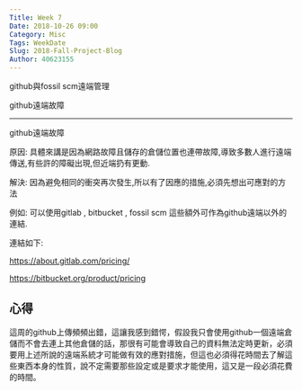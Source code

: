 ```yaml
---
Title: Week 7 
Date: 2018-10-26 09:00
Category: Misc
Tags: WeekDate
Slug: 2018-Fall-Project-Blog
Author: 40623155
---
```


github與fossil scm遠端管理


<!-- PELICAN_END_SUMMARY -->

github遠端故障

----

github遠端故障

原因: 具體來講是因為網路故障且儲存的倉儲位置也連帶故障,導致多數人進行遠端傳送,有些許的障礙出現,但近端扔有更動.

解決: 因為避免相同的衝突再次發生,所以有了因應的措施,必須先想出可應對的方法

例如: 可以使用gitlab , bitbucket , fossil scm 這些額外可作為github遠端以外的連結.

連結如下:

https://about.gitlab.com/pricing/

https://bitbucket.org/product/pricing

心得
----

這周的github上傳頻頻出錯，這讓我感到錯愕，假設我只會使用github一個遠端倉儲而不會去連上其他倉儲的話，那很有可能會導致自己的資料無法定時更新，必須要用上述所說的遠端系統才可能做有效的應對措施，但這也必須得花時間去了解這些東西本身的性質，說不定需要那些設定或是要求才能使用，這又是一段必須花費的時間。


